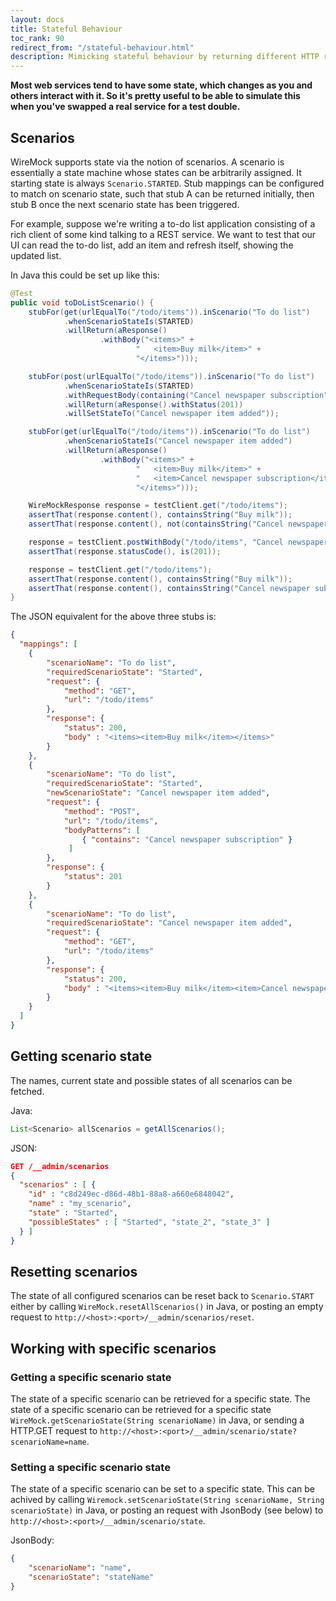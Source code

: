 ```yaml
---
layout: docs
title: Stateful Behaviour
toc_rank: 90
redirect_from: "/stateful-behaviour.html"
description: Mimicking stateful behaviour by returning different HTTP responses for the same request given a scenario's state.
---
```


**Most web services tend to have some state, which changes as you and
others interact with it. So it's pretty useful to be able to simulate
this when you've swapped a real service for a test double.**

## Scenarios

WireMock supports state via the notion of scenarios. A scenario is
essentially a state machine whose states can be arbitrarily assigned. It
starting state is always `Scenario.STARTED`. Stub mappings can be
configured to match on scenario state, such that stub A can be returned
initially, then stub B once the next scenario state has been triggered.

For example, suppose we're writing a to-do list application consisting
of a rich client of some kind talking to a REST service. We want to test
that our UI can read the to-do list, add an item and refresh itself,
showing the updated list.

In Java this could be set up like this:

```java
@Test
public void toDoListScenario() {
    stubFor(get(urlEqualTo("/todo/items")).inScenario("To do list")
            .whenScenarioStateIs(STARTED)
            .willReturn(aResponse()
                    .withBody("<items>" +
                            "   <item>Buy milk</item>" +
                            "</items>")));

    stubFor(post(urlEqualTo("/todo/items")).inScenario("To do list")
            .whenScenarioStateIs(STARTED)
            .withRequestBody(containing("Cancel newspaper subscription"))
            .willReturn(aResponse().withStatus(201))
            .willSetStateTo("Cancel newspaper item added"));

    stubFor(get(urlEqualTo("/todo/items")).inScenario("To do list")
            .whenScenarioStateIs("Cancel newspaper item added")
            .willReturn(aResponse()
                    .withBody("<items>" +
                            "   <item>Buy milk</item>" +
                            "   <item>Cancel newspaper subscription</item>" +
                            "</items>")));

    WireMockResponse response = testClient.get("/todo/items");
    assertThat(response.content(), containsString("Buy milk"));
    assertThat(response.content(), not(containsString("Cancel newspaper subscription")));

    response = testClient.postWithBody("/todo/items", "Cancel newspaper subscription", "text/plain", "UTF-8");
    assertThat(response.statusCode(), is(201));

    response = testClient.get("/todo/items");
    assertThat(response.content(), containsString("Buy milk"));
    assertThat(response.content(), containsString("Cancel newspaper subscription"));
}
```

The JSON equivalent for the above three stubs is:

```json
{
  "mappings": [
    {
        "scenarioName": "To do list",
        "requiredScenarioState": "Started",
        "request": {
            "method": "GET",
            "url": "/todo/items"
        },
        "response": {
            "status": 200,
            "body" : "<items><item>Buy milk</item></items>"
        }
    },
    {
        "scenarioName": "To do list",
        "requiredScenarioState": "Started",
        "newScenarioState": "Cancel newspaper item added",
        "request": {
            "method": "POST",
            "url": "/todo/items",
            "bodyPatterns": [
                { "contains": "Cancel newspaper subscription" }
             ]
        },
        "response": {
            "status": 201
        }
    },
    {
        "scenarioName": "To do list",
        "requiredScenarioState": "Cancel newspaper item added",
        "request": {
            "method": "GET",
            "url": "/todo/items"
        },
        "response": {
            "status": 200,
            "body" : "<items><item>Buy milk</item><item>Cancel newspaper subscription</item></items>"
        }
    }
  ]
}
```

## Getting scenario state

The names, current state and possible states of all scenarios can be fetched.

Java:

```java
List<Scenario> allScenarios = getAllScenarios();
```


JSON:

```json
GET /__admin/scenarios
{
  "scenarios" : [ {
    "id" : "c8d249ec-d86d-48b1-88a8-a660e6848042",
    "name" : "my_scenario",
    "state" : "Started",
    "possibleStates" : [ "Started", "state_2", "state_3" ]
  } ]
}
```


## Resetting scenarios

The state of all configured scenarios can be reset back to
`Scenario.START` either by calling `WireMock.resetAllScenarios()` in
Java, or posting an empty request to `http://<host>:<port>/__admin/scenarios/reset`.

## Working with specific scenarios

### Getting a specific scenario state
The state of a specific scenario can be retrieved for a specific state.
The state of a specific scenario can be retrieved for a specific state `WireMock.getScenarioState(String scenarioName)` in Java, or sending a HTTP.GET request to `http://<host>:<port>/__admin/scenario/state?scenarioName=name`.

### Setting a specific scenario state
The state of a specific scenario can be set to a specific state.
This can be achived by calling `Wiremock.setScenarioState(String scenarioName, String scenarioState)` in Java, or posting an request with JsonBody (see below) to `http://<host>:<port>/__admin/scenario/state`.

JsonBody:

```json
{
    "scenarioName": "name",
    "scenarioState": "stateName"
}
```
